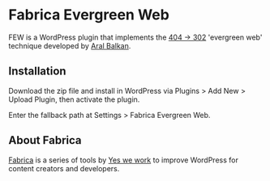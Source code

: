 # Fabrica Evergreen Web
FEW is a WordPress plugin that implements the [404 → 302](https://4042302.org/) 'evergreen web' technique developed by [Aral Balkan](https://ar.al/).

## Installation
Download the zip file and install in WordPress via Plugins > Add New > Upload Plugin, then activate the plugin.

Enter the fallback path at Settings > Fabrica Evergreen Web.

## About Fabrica
[Fabrica](https://fabri.ca) is a series of tools by [Yes we work](http://yeswework.com/) to improve WordPress for content creators and developers.
